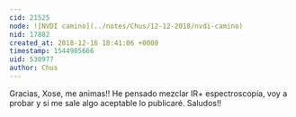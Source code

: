 ```yaml
---
cid: 21525
node: ![NVDI camino](../notes/Chus/12-12-2018/nvdi-camino)
nid: 17882
created_at: 2018-12-16 18:41:06 +0000
timestamp: 1544985666
uid: 530977
author: Chus
---
```


 Gracias, Xose, me animas!!
 He pensado mezclar IR+ espectroscopía, voy a probar y si me sale algo aceptable lo publicaré.
Saludos!!
